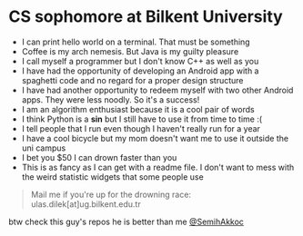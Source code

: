 # CS sophomore at Bilkent University
* I can print hello world on a terminal. That must be something
* Coffee is my arch nemesis. But Java is my guilty pleasure
* I call myself a programmer but I don't know C++ as well as you
* I have had the opportunity of developing an Android app with a spaghetti code and no regard for a proper design structure
* I have had another opportunity to redeem myself with two other Android apps. They were less noodly. So it's a success!
* I am an algorithm enthusiast because it is a cool pair of words
* I think Python is a **sin** but I still have to use it from time to time :(
* I tell people that I run even though I haven't really run for a year
* I have a cool bicycle but my mom doesn't want me to use it outside the uni campus
* I bet you $50 I can drown faster than you
* This is as fancy as I can get with a readme file. I don't want to mess with the weird statistic widgets that some people use

> Mail me if you're up for the drowning race: ulas.dilek[at]ug.bilkent.edu.tr

btw check this guy's repos he is better than me [@SemihAkkoc](https://github.com/SemihAkkoc)

